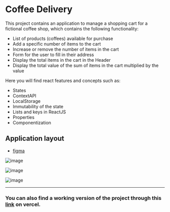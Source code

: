 # Coffee Delivery

This project contains an application to manage a shopping cart for a fictional coffee shop, which contains the following functionality:
- List of products (coffees) available for purchase
- Add a specific number of items to the cart
- Increase or remove the number of items in the cart
- Form for the user to fill in their address
- Display the total items in the cart in the Header
- Display the total value of the sum of items in the cart multiplied by the value

Here you will find react features and concepts such as:
- States
- ContextAPI
- LocalStorage
- Immutability of the state
- Lists and keys in ReactJS
- Properties
- Componentization

## Application layout
- [figma](https://www.figma.com/file/KP3EJ61xH3LZNGuwmhuO4M/Coffee-Delivery-%E2%80%A2-Desafio-React-(Copy)?type=design&node-id=0-1&mode=design&t=aVDCxSem5Fx1qKKd-0)

![image](https://github.com/Walber2903/coffe-delivery/assets/23461921/7614eb48-ae85-4b72-9ee2-255e4e356115)

![image](https://github.com/Walber2903/coffe-delivery/assets/23461921/32dfd61c-cb94-4f91-b83b-597cb6472fe5)

![image](https://github.com/Walber2903/coffe-delivery/assets/23461921/bfa1bdb9-ea05-42e1-902b-670aaa5faa8c)

----

### You can also find a working version of the project through this [link]() on vercel.
